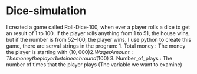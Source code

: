 # Dice-simulation
I created a game called Roll-Dice-100, when ever a player rolls a dice to get an result of 1 to 100. If the player rolls anything from 1 to 51, the house wins, but if the number is from 52–100, the player wins.
I use python to create this game, there are serval strings in the program: 1. Total money : The money the player is starting with ($10,000)
2. Wager Amount : The money the player bets in each round ($100)
3. Number_of_plays : The number of times that the player plays (The variable we want to examine)
